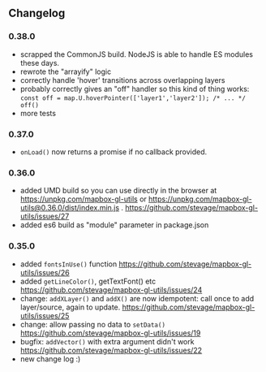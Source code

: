 ## Changelog

### 0.38.0

- scrapped the CommonJS build. NodeJS is able to handle ES modules these days.
- rewrote the "arrayify" logic
- correctly handle 'hover' transitions across overlapping layers
- probably correctly gives an "off" handler so this kind of thing works:
    `const off = map.U.hoverPointer(['layer1','layer2']); /* ... */ off()`
- more tests

### 0.37.0

- `onLoad()` now returns a promise if no callback provided.

### 0.36.0

- added UMD build so you can use directly in the browser at https://unpkg.com/mapbox-gl-utils or https://unpkg.com/mapbox-gl-utils@0.36.0/dist/index.min.js . https://github.com/stevage/mapbox-gl-utils/issues/27
- added es6 build as "module" parameter in package.json

### 0.35.0

- added `fontsInUse()` function https://github.com/stevage/mapbox-gl-utils/issues/26
- added `getLineColor()`, getTextFont() etc https://github.com/stevage/mapbox-gl-utils/issues/24
- change: `addXLayer()` and `addX()` are now idempotent: call once to add layer/source, again to update. https://github.com/stevage/mapbox-gl-utils/issues/25
- change: allow passing no data to `setData()` https://github.com/stevage/mapbox-gl-utils/issues/19
- bugfix: `addVector()` with extra argument didn't work https://github.com/stevage/mapbox-gl-utils/issues/22
- new change log :)
